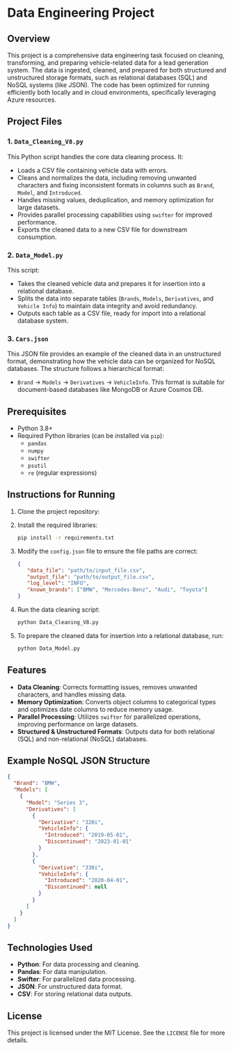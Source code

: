 # Data Engineering Project

## Overview
This project is a comprehensive data engineering task focused on cleaning, transforming, and preparing vehicle-related data for a lead generation system. The data is ingested, cleaned, and prepared for both structured and unstructured storage formats, such as relational databases (SQL) and NoSQL systems (like JSON). The code has been optimized for running efficiently both locally and in cloud environments, specifically leveraging Azure resources.

## Project Files
### 1. `Data_Cleaning_V8.py`
This Python script handles the core data cleaning process. It:
- Loads a CSV file containing vehicle data with errors.
- Cleans and normalizes the data, including removing unwanted characters and fixing inconsistent formats in columns such as `Brand`, `Model`, and `Introduced`.
- Handles missing values, deduplication, and memory optimization for large datasets.
- Provides parallel processing capabilities using `swifter` for improved performance.
- Exports the cleaned data to a new CSV file for downstream consumption.

### 2. `Data_Model.py`
This script:
- Takes the cleaned vehicle data and prepares it for insertion into a relational database.
- Splits the data into separate tables (`Brands`, `Models`, `Derivatives`, and `Vehicle Info`) to maintain data integrity and avoid redundancy.
- Outputs each table as a CSV file, ready for import into a relational database system.

### 3. `Cars.json`
This JSON file provides an example of the cleaned data in an unstructured format, demonstrating how the vehicle data can be organized for NoSQL databases. The structure follows a hierarchical format:
- `Brand` -> `Models` -> `Derivatives` -> `VehicleInfo`.
This format is suitable for document-based databases like MongoDB or Azure Cosmos DB.

## Prerequisites
- Python 3.8+
- Required Python libraries (can be installed via `pip`):
  - `pandas`
  - `numpy`
  - `swifter`
  - `psutil`
  - `re` (regular expressions)

## Instructions for Running
1. Clone the project repository:

2. Install the required libraries:
   ```bash
   pip install -r requirements.txt
   ```

3. Modify the `config.json` file to ensure the file paths are correct:
   ```json
   {
      "data_file": "path/to/input_file.csv",
      "output_file": "path/to/output_file.csv",
      "log_level": "INFO",
      "known_brands": ["BMW", "Mercedes-Benz", "Audi", "Toyota"]
   }
   ```

4. Run the data cleaning script:
   ```bash
   python Data_Cleaning_V8.py
   ```

5. To prepare the cleaned data for insertion into a relational database, run:
   ```bash
   python Data_Model.py
   ```

## Features
- **Data Cleaning**: Corrects formatting issues, removes unwanted characters, and handles missing data.
- **Memory Optimization**: Converts object columns to categorical types and optimizes date columns to reduce memory usage.
- **Parallel Processing**: Utilizes `swifter` for parallelized operations, improving performance on large datasets.
- **Structured & Unstructured Formats**: Outputs data for both relational (SQL) and non-relational (NoSQL) databases.

## Example NoSQL JSON Structure
```json
{
  "Brand": "BMW",
  "Models": [
    {
      "Model": "Series 3",
      "Derivatives": [
        {
          "Derivative": "320i",
          "VehicleInfo": {
            "Introduced": "2019-05-01",
            "Discontinued": "2023-01-01"
          }
        },
        {
          "Derivative": "330i",
          "VehicleInfo": {
            "Introduced": "2020-04-01",
            "Discontinued": null
          }
        }
      ]
    }
  ]
}
```

## Technologies Used
- **Python**: For data processing and cleaning.
- **Pandas**: For data manipulation.
- **Swifter**: For parallelized data processing.
- **JSON**: For unstructured data format.
- **CSV**: For storing relational data outputs.


## License
This project is licensed under the MIT License. See the `LICENSE` file for more details.
